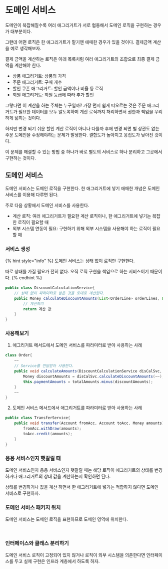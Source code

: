 # 도메인 서비스

도메인이 복잡해질수록 여러 애그리거트가 서로 협동해서 도메인 로직을 구현하는 경우가 대부분이다.

그런데 어떤 로직은 한 애그리거트가 맡기엔 애매한 경우가 있을 것이다. 결제금액 계산을 예로 생각해보자.

결제 금액을 계산하는 로직은 아래 목록처럼 여러 애그리거트의 조합으로 최종 결제 금액을 계산해야 한다.

* 상품 애그리거트: 상품의 가격&#x20;
* 주문 애그리거트: 구매 개수
* 할인 쿠폰 애그리거트: 할인 금액이나 비율 등 로직&#x20;
* 회원 애그리거트: 회원 등급에 따라 추가 할인

그렇다면 이 계산을 하는 주체는 누구일까? 가장 먼저 쉽게 떠오르는 것은 주문 애그리거트가 필요한 데이터를 모두 알도록하며 계산 로직까지 처리하면서 권한과 책임을 무리하게 넓히는 것이다.

하지만 변경 되기 쉬운 할인 계산 로직이 아니나 다를까 후에 변경 되면 별 상관도 없는 주문 도메인을 수정해야하는 문제가 발생한다. 결합도가 높아지고 응집도가 낮아진 것이다.&#x20;

이 문제를 해결할 수 있는 방법 중 하나가 바로 별도의 서비스로 하나 분리하고 그곳에서 구현하는 것이다.



## 도메인 서비스

도메인 서비스는 도메인 로직을 구현한다. 한 애그리거트에 넣기 애매한 개념은 도메인 서비스를 이용해 다루면 된다.&#x20;

주로 다음 상황에서 도메인 서비스를 사용한다.

* 계산 로직: 여러 애그리거트가 필요한 계산 로직이나, 한 애그리거트에 넣기는 복잡한 로직이 필요할 때
* 외부 시스템 연동이 필요: 구현하기 위해 외부 시스템을 사용해야 하는 로직이 필요할 때



### 서비스 생성

{% hint style="info" %}
도메인 서비스는 상태 없이 로직만 구현한다.

따로 상태를 가질 필요가 전혀 없다. 오직 로직 구현을 책임으로 하는 서비스이기 때문이다.
{% endhint %}

```java
public class DiscountCalculationService{
    // 상태 없이 파라미터로 받은 것을 토대로 계산한다.
    public Money calculateDiscountAmounts(List<OrderLine> orderLines, List<Coupon> coupons, MemberGrade grade){
        // 계산하기 
        return 계산 값  
    }
}
```



### 사용해보기

1. 애그리거트 메서드에서 도메인 서비스를 파라미터로 받아 사용하는 사례

```java
class Order{
    ~~ 
    // Service를 전달받아 사용한다.
    public void calculateAmounts(DiscountCalculationService disCalSvc, MemberGrade grade){
        Money discountAmounts = disCalSvc.calculateDiscountAmounts(~~);
        this.paymentAmounts = totalAmounts.minus(discountAmounts);
    }
    ~~
}
```



2. 도메인 서비스 메서드에서 애그리거트를 파라미터로 받아 사용하는 사례

```java
public class TransferService{
    public void transfer(Account fromAcc, Account toAcc, Money amounts){
        fromAcc.withDraw(amounts);
        toAcc.credit(amounts);
    }    
}
```



### 응용 서비스인지 햇갈릴 때&#x20;

도메인 서비스인지 응용 서비스인지 햇갈릴 때는 해당 로직이 애그리거트의 상태를 변경하거나 애그리거트의 상태 값을 계산하는지 확인하면 된다.&#x20;

상태를 변경하거나 값을 계산 하면서 한 애그리거트에 넣기는 적합하지 않다면 도메인 서비스로 구현하자.



### 도메인 서비스 패키지 위치

도메인 서비스는 도메인 로직을 표현하므로 도메인 영역에 위치한다.

<figure><img src="../../../.gitbook/assets/스크린샷 2023-02-10 오후 6.03.40.png" alt=""><figcaption></figcaption></figure>

###

### 인터페이스와 클래스 분리하기

도메인 서비스 로직이 고정되어 있지 않거나 로직이 외부 시스템을 의존한다면 인터페이스를 두고 실제 구현은 인프라 계층에서 하도록 하자.

<figure><img src="../../../.gitbook/assets/스크린샷 2023-02-10 오후 6.39.41.png" alt=""><figcaption></figcaption></figure>

## &#x20;



